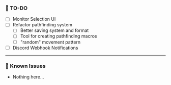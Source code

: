 ### 📝 TO-DO
- [ ] Monitor Selection UI
- [ ] Refactor pathfinding system
    - [ ] Better saving system and format
    - [ ] Tool for creating pathfinding macros
    - [ ] "random" movement pattern
- [ ] Discord Webhook Notifications

---

### 🚩 Known Issues
- Nothing here...